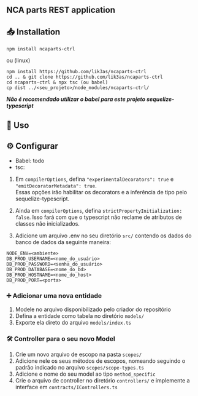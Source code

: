 ## NCA parts REST application
## 📥 Installation 
```
npm install ncaparts-ctrl
```
ou (linux)
```
npm install https://github.com/lik3as/ncaparts-ctrl
cd .. & git clone https://github.com/lik3as/ncaparts-ctrl
cd ncaparts-ctrl & npx tsc (ou babel)
cp dist ../<seu_projeto>/node_modules/ncaparts-ctrl/ 
```
***Não é recomendado utilizar o babel para este projeto sequelize-typescript***

## 🚀 Uso 
## ⚙ Configurar
- Babel: todo
- tsc:
1. Em ```compilerOptions```, defina ```"experimentalDecorators": true``` e ```"emitDecoratorMetadata": true```.<br>Essas opções irão habilitar os decorators e a inferência de tipo pelo sequelize-typescript.

2. Ainda em ```compilerOptions```, defina ```strictPropertyInitialization: false```.
Isso fará com que o typescript não reclame de atributos de classes não inicializados.

3. Adicione um arquivo .env no seu diretório ```src/``` contendo os dados do banco de dados da seguinte maneira:

```
NODE_ENV=<ambiente>
DB_PROD_USERNAME=<nome_do_usuário>
DB_PROD_PASSWORD=<senha_do_usuário>
DB_PROD_DATABASE=<nome_do_bd>
DB_PROD_HOSTNAME=<nome_do_host>
DB_PROD_PORT=<porta>
```

### ➕ Adicionar uma nova entidade
1. Modele no arquivo disponibilizado pelo criador do repositório
2. Defina a entidade como tabela no diretório ```models/```
3. Exporte ela direto do arquivo ```models/index.ts```

### 🛠 Controller para o seu novo Model
1. Crie um novo arquivo de escopo na pasta ```scopes/```
2. Adicione nele os seus métodos de escopos, nomeando seguindo o padrão indicado no arquivo ```scopes/scope-types.ts```
3. Adicione o nome do seu model ao tipo ```method_specific```
4. Crie o arquivo de controller no diretório ```controllers/``` e implemente a interface em ```contracts/IControllers.ts```
